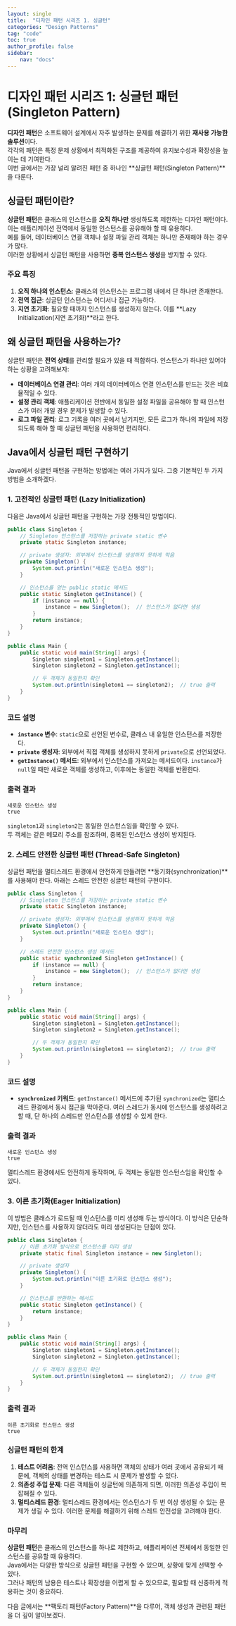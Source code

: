 ```yaml
---
layout: single
title:  "디자인 패턴 시리즈 1. 싱글턴"
categories: "Design Patterns"
tag: "code"
toc: true
author_profile: false
sidebar:
    nav: "docs"
---
```


# 디자인 패턴 시리즈 1: 싱글턴 패턴 (Singleton Pattern)

**디자인 패턴**은 소프트웨어 설계에서 자주 발생하는 문제를 해결하기 위한 **재사용 가능한 솔루션**이다.  
각각의 패턴은 특정 문제 상황에서 최적화된 구조를 제공하여 유지보수성과 확장성을 높이는 데 기여한다.  
이번 글에서는 가장 널리 알려진 패턴 중 하나인 **싱글턴 패턴(Singleton Pattern)**을 다룬다.  

## 싱글턴 패턴이란?

**싱글턴 패턴**은 클래스의 인스턴스를 **오직 하나만** 생성하도록 제한하는 디자인 패턴이다.  
이는 애플리케이션 전역에서 동일한 인스턴스를 공유해야 할 때 유용하다.  
예를 들어, 데이터베이스 연결 객체나 설정 파일 관리 객체는 하나만 존재해야 하는 경우가 많다.  
이러한 상황에서 싱글턴 패턴을 사용하면 **중복 인스턴스 생성**을 방지할 수 있다.  

### 주요 특징
1. **오직 하나의 인스턴스**: 클래스의 인스턴스는 프로그램 내에서 단 하나만 존재한다.  
2. **전역 접근**: 싱글턴 인스턴스는 어디서나 접근 가능하다.  
3. **지연 초기화**: 필요할 때까지 인스턴스를 생성하지 않는다. 이를 **Lazy Initialization(지연 초기화)**라고 한다.  

## 왜 싱글턴 패턴을 사용하는가?

싱글턴 패턴은 **전역 상태**를 관리할 필요가 있을 때 적합하다. 인스턴스가 하나만 있어야 하는 상황을 고려해보자:  
- **데이터베이스 연결 관리**: 여러 개의 데이터베이스 연결 인스턴스를 만드는 것은 비효율적일 수 있다.  
- **설정 관리 객체**: 애플리케이션 전반에서 동일한 설정 파일을 공유해야 할 때 인스턴스가 여러 개일 경우 문제가 발생할 수 있다.  
- **로그 파일 관리**: 로그 기록을 여러 곳에서 남기지만, 모든 로그가 하나의 파일에 저장되도록 해야 할 때 싱글턴 패턴을 사용하면 편리하다.  

## Java에서 싱글턴 패턴 구현하기  

Java에서 싱글턴 패턴을 구현하는 방법에는 여러 가지가 있다. 그중 기본적인 두 가지 방법을 소개하겠다.  

### 1. 고전적인 싱글턴 패턴 (Lazy Initialization)

다음은 Java에서 싱글턴 패턴을 구현하는 가장 전통적인 방법이다.  

```java
public class Singleton {
    // Singleton 인스턴스를 저장하는 private static 변수
    private static Singleton instance;

    // private 생성자: 외부에서 인스턴스를 생성하지 못하게 막음
    private Singleton() {
        System.out.println("새로운 인스턴스 생성");
    }

    // 인스턴스를 얻는 public static 메서드
    public static Singleton getInstance() {
        if (instance == null) {
            instance = new Singleton();  // 인스턴스가 없다면 생성
        }
        return instance;
    }
}

public class Main {
    public static void main(String[] args) {
        Singleton singleton1 = Singleton.getInstance();
        Singleton singleton2 = Singleton.getInstance();

        // 두 객체가 동일한지 확인
        System.out.println(singleton1 == singleton2);  // true 출력
    }
}
```

### 코드 설명
- **`instance` 변수**: `static`으로 선언된 변수로, 클래스 내 유일한 인스턴스를 저장한다.  
- **`private` 생성자**: 외부에서 직접 객체를 생성하지 못하게 `private`으로 선언되었다.  
- **`getInstance()` 메서드**: 외부에서 인스턴스를 가져오는 메서드이다. `instance`가 `null`일 때만 새로운 객체를 생성하고, 이후에는 동일한 객체를 반환한다.  

### 출력 결과
```
새로운 인스턴스 생성
true
```

`singleton1`과 `singleton2`는 동일한 인스턴스임을 확인할 수 있다.  
두 객체는 같은 메모리 주소를 참조하며, 중복된 인스턴스 생성이 방지된다.  

### 2. 스레드 안전한 싱글턴 패턴 (Thread-Safe Singleton)

싱글턴 패턴을 멀티스레드 환경에서 안전하게 만들려면 **동기화(synchronization)**를 사용해야 한다. 아래는 스레드 안전한 싱글턴 패턴의 구현이다.  

```java
public class Singleton {
    // Singleton 인스턴스를 저장하는 private static 변수
    private static Singleton instance;

    // private 생성자: 외부에서 인스턴스를 생성하지 못하게 막음
    private Singleton() {
        System.out.println("새로운 인스턴스 생성");
    }

    // 스레드 안전한 인스턴스 생성 메서드
    public static synchronized Singleton getInstance() {
        if (instance == null) {
            instance = new Singleton();  // 인스턴스가 없다면 생성
        }
        return instance;
    }
}

public class Main {
    public static void main(String[] args) {
        Singleton singleton1 = Singleton.getInstance();
        Singleton singleton2 = Singleton.getInstance();

        // 두 객체가 동일한지 확인
        System.out.println(singleton1 == singleton2);  // true 출력
    }
}
```

### 코드 설명
- **`synchronized` 키워드**: `getInstance()` 메서드에 추가된 `synchronized`는 멀티스레드 환경에서 동시 접근을 막아준다. 여러 스레드가 동시에 인스턴스를 생성하려고 할 때, 단 하나의 스레드만 인스턴스를 생성할 수 있게 한다.  

### 출력 결과
```
새로운 인스턴스 생성
true
```

멀티스레드 환경에서도 안전하게 동작하며, 두 객체는 동일한 인스턴스임을 확인할 수 있다.  

### 3. 이른 초기화(Eager Initialization)

이 방법은 클래스가 로드될 때 인스턴스를 미리 생성해 두는 방식이다. 이 방식은 단순하지만, 인스턴스를 사용하지 않더라도 미리 생성된다는 단점이 있다.  

```java
public class Singleton {
    // 이른 초기화 방식으로 인스턴스를 미리 생성
    private static final Singleton instance = new Singleton();

    // private 생성자
    private Singleton() {
        System.out.println("이른 초기화로 인스턴스 생성");
    }

    // 인스턴스를 반환하는 메서드
    public static Singleton getInstance() {
        return instance;
    }
}

public class Main {
    public static void main(String[] args) {
        Singleton singleton1 = Singleton.getInstance();
        Singleton singleton2 = Singleton.getInstance();

        // 두 객체가 동일한지 확인
        System.out.println(singleton1 == singleton2);  // true 출력
    }
}
```

### 출력 결과
```
이른 초기화로 인스턴스 생성
true
```

### 싱글턴 패턴의 한계

1. **테스트 어려움**: 전역 인스턴스를 사용하면 객체의 상태가 여러 곳에서 공유되기 때문에, 객체의 상태를 변경하는 테스트 시 문제가 발생할 수 있다.  
2. **의존성 주입 문제**: 다른 객체들이 싱글턴에 의존하게 되면, 이러한 의존성 주입이 복잡해질 수 있다.  
3. **멀티스레드 환경**: 멀티스레드 환경에서는 인스턴스가 두 번 이상 생성될 수 있는 문제가 생길 수 있다. 이러한 문제를 해결하기 위해 스레드 안전성을 고려해야 한다.  

### 마무리

**싱글턴 패턴**은 클래스의 인스턴스를 하나로 제한하고, 애플리케이션 전체에서 동일한 인스턴스를 공유할 때 유용하다.  
Java에서는 다양한 방식으로 싱글턴 패턴을 구현할 수 있으며, 상황에 맞게 선택할 수 있다.  
그러나 패턴의 남용은 테스트나 확장성을 어렵게 할 수 있으므로, 필요할 때 신중하게 적용하는 것이 중요하다.  

다음 글에서는 **팩토리 패턴(Factory Pattern)**을 다루어, 객체 생성과 관련된 패턴을 더 깊이 알아보겠다.  